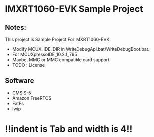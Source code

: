 # IMXRT1060-EVK Sample Project


 ## Notes:
 This project is Sample Project For IMXRT1060-EVK.
 * Modify MCUX_IDE_DIR in WriteDebugApl.bat/WriteDebugBoot.bat.
 * For MCUXpressoIDE_10.2.1_795
 * Maybe, MMC or MMC compatible card support.
 * TODO : License


 ## Software
 * CMSIS-5
 * Amazon FreeRTOS
 * FatFs
 * lwip
 
# !!indent is Tab and width is 4!!
 
